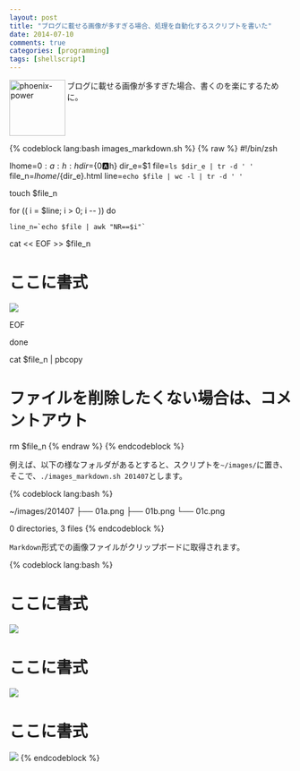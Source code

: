 ```yaml
---
layout: post
title: "ブログに載せる画像が多すぎる場合、処理を自動化するスクリプトを書いた"
date: 2014-07-10
comments: true
categories: [programming]
tags: [shellscript]
---
```


<img src="{{ root_url }}/images/more.png" alt="phoenix-power" align="left" width="100" height="100">ブログに載せる画像が多すぎた場合、書くのを楽にするために。<!--more--><br clear="all">

{% codeblock lang:bash images_markdown.sh %}
{% raw %}
#!/bin/zsh

lhome=${0:a:h:h}
dir=${0:a:h}
dir_e=$1
file=`ls $dir_e | tr -d ' '`
file_n=$lhome/${dir_e}.html
line=`echo $file | wc -l | tr -d ' '`

touch $file_n

for (( i = $line; i > 0; i -- ))
do

    line_n=`echo $file | awk "NR==$i"`

cat << EOF >> $file_n

# ここに書式
![](/$dir/$dir_e/$line_n)

EOF

done

cat $file_n | pbcopy

# ファイルを削除したくない場合は、コメントアウト
rm $file_n
{% endraw %}
{% endcodeblock %}

例えば、以下の様なフォルダがあるとすると、スクリプトを`~/images/`に置き、そこで、`./images_markdown.sh 201407`とします。

{% codeblock lang:bash %}

~/images/201407
├── 01a.png
├── 01b.png
└── 01c.png

0 directories, 3 files
{% endcodeblock %}

`Markdown`形式での画像ファイルがクリップボードに取得されます。

{% codeblock lang:bash %}
# ここに書式
![](/images/201407/01a.png)

# ここに書式
![](/images/201407/01b.png)

# ここに書式
![](/images/201407/01c.png)
{% endcodeblock %}

